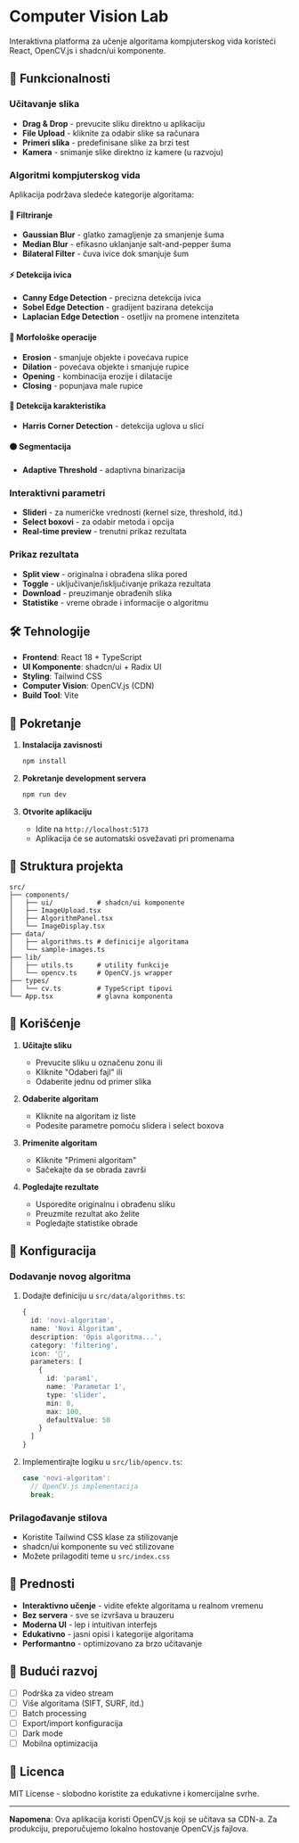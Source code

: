 # Computer Vision Lab

Interaktivna platforma za učenje algoritama kompjuterskog vida koristeći React, OpenCV.js i shadcn/ui komponente.

## 🎯 Funkcionalnosti

### Učitavanje slika
- **Drag & Drop** - prevucite sliku direktno u aplikaciju
- **File Upload** - kliknite za odabir slike sa računara
- **Primeri slika** - predefinisane slike za brzi test
- **Kamera** - snimanje slike direktno iz kamere (u razvoju)

### Algoritmi kompjuterskog vida
Aplikacija podržava sledeće kategorije algoritama:

#### 🔵 Filtriranje
- **Gaussian Blur** - glatko zamagljenje za smanjenje šuma
- **Median Blur** - efikasno uklanjanje salt-and-pepper šuma
- **Bilateral Filter** - čuva ivice dok smanjuje šum

#### ⚡ Detekcija ivica
- **Canny Edge Detection** - precizna detekcija ivica
- **Sobel Edge Detection** - gradijent bazirana detekcija
- **Laplacian Edge Detection** - osetljiv na promene intenziteta

#### 🔻 Morfološke operacije
- **Erosion** - smanjuje objekte i povećava rupice
- **Dilation** - povećava objekte i smanjuje rupice
- **Opening** - kombinacija erozije i dilatacije
- **Closing** - popunjava male rupice

#### 📍 Detekcija karakteristika
- **Harris Corner Detection** - detekcija uglova u slici

#### ⚫ Segmentacija
- **Adaptive Threshold** - adaptivna binarizacija

### Interaktivni parametri
- **Slideri** - za numeričke vrednosti (kernel size, threshold, itd.)
- **Select boxovi** - za odabir metoda i opcija
- **Real-time preview** - trenutni prikaz rezultata

### Prikaz rezultata
- **Split view** - originalna i obrađena slika pored
- **Toggle** - uključivanje/isključivanje prikaza rezultata
- **Download** - preuzimanje obrađenih slika
- **Statistike** - vreme obrade i informacije o algoritmu

## 🛠️ Tehnologije

- **Frontend**: React 18 + TypeScript
- **UI Komponente**: shadcn/ui + Radix UI
- **Styling**: Tailwind CSS
- **Computer Vision**: OpenCV.js (CDN)
- **Build Tool**: Vite

## 🚀 Pokretanje

1. **Instalacija zavisnosti**
   ```bash
   npm install
   ```

2. **Pokretanje development servera**
   ```bash
   npm run dev
   ```

3. **Otvorite aplikaciju**
   - Idite na `http://localhost:5173`
   - Aplikacija će se automatski osvežavati pri promenama

## 📁 Struktura projekta

```
src/
├── components/
│   ├── ui/           # shadcn/ui komponente
│   ├── ImageUpload.tsx
│   ├── AlgorithmPanel.tsx
│   └── ImageDisplay.tsx
├── data/
│   ├── algorithms.ts # definicije algoritama
│   └── sample-images.ts
├── lib/
│   ├── utils.ts      # utility funkcije
│   └── opencv.ts     # OpenCV.js wrapper
├── types/
│   └── cv.ts         # TypeScript tipovi
└── App.tsx           # glavna komponenta
```

## 🎨 Korišćenje

1. **Učitajte sliku**
   - Prevucite sliku u označenu zonu ili
   - Kliknite "Odaberi fajl" ili
   - Odaberite jednu od primer slika

2. **Odaberite algoritam**
   - Kliknite na algoritam iz liste
   - Podesite parametre pomoću slidera i select boxova

3. **Primenite algoritam**
   - Kliknite "Primeni algoritam"
   - Sačekajte da se obrada završi

4. **Pogledajte rezultate**
   - Usporedite originalnu i obrađenu sliku
   - Preuzmite rezultat ako želite
   - Pogledajte statistike obrade

## 🔧 Konfiguracija

### Dodavanje novog algoritma

1. Dodajte definiciju u `src/data/algorithms.ts`:
   ```typescript
   {
     id: 'novi-algoritam',
     name: 'Novi Algoritam',
     description: 'Opis algoritma...',
     category: 'filtering',
     icon: '🔵',
     parameters: [
       {
         id: 'param1',
         name: 'Parametar 1',
         type: 'slider',
         min: 0,
         max: 100,
         defaultValue: 50
       }
     ]
   }
   ```

2. Implementirajte logiku u `src/lib/opencv.ts`:
   ```typescript
   case 'novi-algoritam':
     // OpenCV.js implementacija
     break;
   ```

### Prilagođavanje stilova

- Koristite Tailwind CSS klase za stilizovanje
- shadcn/ui komponente su već stilizovane
- Možete prilagoditi teme u `src/index.css`

## 🌟 Prednosti

- **Interaktivno učenje** - vidite efekte algoritama u realnom vremenu
- **Bez servera** - sve se izvršava u brauzeru
- **Moderna UI** - lep i intuitivan interfejs
- **Edukativno** - jasni opisi i kategorije algoritama
- **Performantno** - optimizovano za brzo učitavanje

## 🔮 Budući razvoj

- [ ] Podrška za video stream
- [ ] Više algoritama (SIFT, SURF, itd.)
- [ ] Batch processing
- [ ] Export/import konfiguracija
- [ ] Dark mode
- [ ] Mobilna optimizacija

## 📝 Licenca

MIT License - slobodno koristite za edukativne i komercijalne svrhe.

---

**Napomena**: Ova aplikacija koristi OpenCV.js koji se učitava sa CDN-a. Za produkciju, preporučujemo lokalno hostovanje OpenCV.js fajlova.
